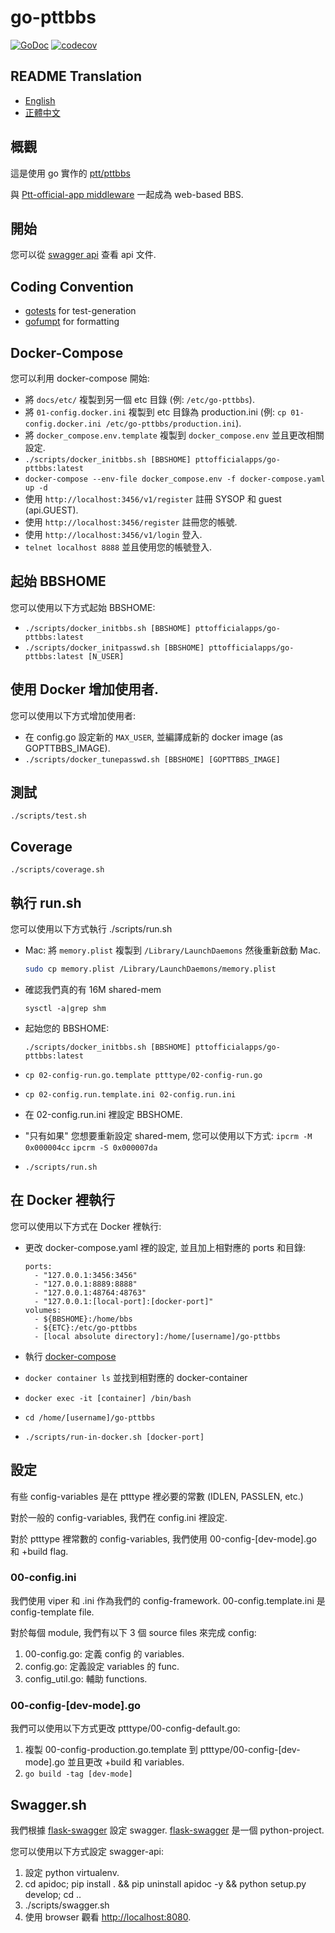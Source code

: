 # go-pttbbs

[![GoDoc](https://pkg.go.dev/badge/github.com/Ptt-official-app/go-pttbbs?status.svg)](https://pkg.go.dev/github.com/Ptt-official-app/go-pttbbs?tab=doc)
[![codecov](https://codecov.io/gh/Ptt-official-app/go-pttbbs/branch/main/graph/badge.svg)](https://codecov.io/gh/Ptt-official-app/go-pttbbs)

## README Translation

* [English](https://github.com/Ptt-official-app/go-pttbbs/blob/main/README.en.md)
* [正體中文](https://github.com/Ptt-official-app/go-pttbbs/blob/main/README.zh-TW.md)

## 概觀

這是使用 go 實作的 [ptt/pttbbs](https://github.com/ptt/pttbbs)

與 [Ptt-official-app middleware](https://github.com/ptt-official-app/go-openbbsmiddleware) 一起成為 web-based BBS.

## 開始

您可以從 [swagger api](https://api.devptt.dev:8080) 查看 api 文件.

## Coding Convention

* [gotests](https://github.com/cweill/gotests) for test-generation
* [gofumpt](https://github.com/mvdan/gofumpt) for formatting

## Docker-Compose

您可以利用 docker-compose 開始:

* 將 `docs/etc/` 複製到另一個 etc 目錄 (例: `/etc/go-pttbbs`).
* 將 `01-config.docker.ini` 複製到 etc 目錄為 production.ini (例: `cp 01-config.docker.ini /etc/go-pttbbs/production.ini`).
* 將 `docker_compose.env.template` 複製到 `docker_compose.env` 並且更改相關設定.
* `./scripts/docker_initbbs.sh [BBSHOME] pttofficialapps/go-pttbbs:latest`
* `docker-compose --env-file docker_compose.env -f docker-compose.yaml up -d`
* 使用 `http://localhost:3456/v1/register` 註冊 SYSOP 和 guest (api.GUEST).
* 使用 `http://localhost:3456/register` 註冊您的帳號.
* 使用 `http://localhost:3456/v1/login` 登入.
* `telnet localhost 8888` 並且使用您的帳號登入.

## 起始 BBSHOME

您可以使用以下方式起始 BBSHOME:

* `./scripts/docker_initbbs.sh [BBSHOME] pttofficialapps/go-pttbbs:latest`
* `./scripts/docker_initpasswd.sh [BBSHOME] pttofficialapps/go-pttbbs:latest [N_USER]`

## 使用 Docker 增加使用者.

您可以使用以下方式增加使用者:

* 在 config.go 設定新的 `MAX_USER`, 並編譯成新的 docker image (as GOPTTBBS_IMAGE).
* `./scripts/docker_tunepasswd.sh [BBSHOME] [GOPTTBBS_IMAGE]`

## 測試

```
./scripts/test.sh
```

## Coverage

```
./scripts/coverage.sh
```

## 執行 run.sh

您可以使用以下方式執行 ./scripts/run.sh

* Mac:
    將 `memory.plist` 複製到 `/Library/LaunchDaemons` 然後重新啟動 Mac.
    ```sh
    sudo cp memory.plist /Library/LaunchDaemons/memory.plist
    ```

* 確認我們真的有 16M shared-mem
    ```
    sysctl -a|grep shm
    ```
* 起始您的 BBSHOME:
    ```
    ./scripts/docker_initbbs.sh [BBSHOME] pttofficialapps/go-pttbbs:latest
    ```
* `cp 02-config-run.go.template ptttype/02-config-run.go`
* `cp 02-config.run.template.ini 02-config.run.ini`
* 在 02-config.run.ini 裡設定 BBSHOME.
* "只有如果" 您想要重新設定 shared-mem, 您可以使用以下方式:
    `ipcrm -M 0x000004cc`
    `ipcrm -S 0x000007da`
* `./scripts/run.sh`

## 在 Docker 裡執行

您可以使用以下方式在 Docker 裡執行:

* 更改 docker-compose.yaml 裡的設定, 並且加上相對應的 ports 和目錄:

    ```
    ports:
      - "127.0.0.1:3456:3456"
      - "127.0.0.1:8889:8888"
      - "127.0.0.1:48764:48763"
      - "127.0.0.1:[local-port]:[docker-port]"
    volumes:
      - ${BBSHOME}:/home/bbs
      - ${ETC}:/etc/go-pttbbs
      - [local absolute directory]:/home/[username]/go-pttbbs
    ```

* 執行 [docker-compose](#Docker-Compose)
* `docker container ls` 並找到相對應的 docker-container
* `docker exec -it [container] /bin/bash`
* `cd /home/[username]/go-pttbbs`
* `./scripts/run-in-docker.sh [docker-port]`

## 設定

有些 config-variables 是在 ptttype 裡必要的常數 (IDLEN, PASSLEN, etc.)

對於一般的 config-variables, 我們在 config.ini 裡設定.

對於 ptttype 裡常數的 config-variables, 我們使用 00-config-[dev-mode].go 和 +build flag.

### 00-config.ini

我們使用 viper 和 .ini 作為我們的 config-framework.
00-config.template.ini 是 config-template file.

對於每個 module, 我們有以下 3 個 source files 來完成 config:

1. 00-config.go: 定義 config 的 variables.
2. config.go: 定義設定 variables 的 func.
3. config_util.go: 輔助 functions.

### 00-config-\[dev-mode\].go

我們可以使用以下方式更改 ptttype/00-config-default.go:

1. 複製 00-config-production.go.template 到 ptttype/00-config-[dev-mode].go 並且更改 +build 和 variables.
2. `go build -tag [dev-mode]`

## Swagger.sh

我們根據 [flask-swagger](https://github.com/gangverk/flask-swagger) 設定 swagger.
[flask-swagger](https://github.com/gangverk/flask-swagger) 是一個 python-project.

您可以使用以下方式設定 swagger-api:

1. 設定 python virtualenv.
2. cd apidoc; pip install . && pip uninstall apidoc -y && python setup.py develop; cd ..
3. ./scripts/swagger.sh
4. 使用 browser 觀看 [http://localhost:8080](http://localhost:8080).
